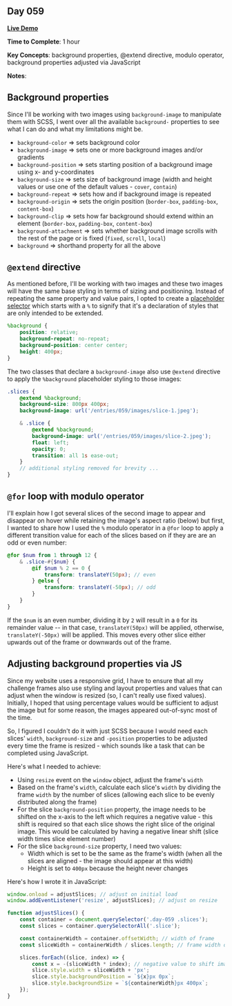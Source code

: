 ## Day 059

**<a href="https://css100.aniqa.dev#day-059">Live Demo</a>**

**Time to Complete**: 1 hour

**Key Concepts**: background properties, @extend directive, modulo operator, background properties adjusted via JavaScript

**Notes**:

## Background properties

Since I'll be working with two images using `background-image` to manipulate them with SCSS, I went over all the available `background-` properties to see what I can do and what my limitations might be.

- `background-color` => sets background color
- `background-image` => sets one or more background images and/or gradients
- `background-position` => sets starting position of a background image using x- and y-coordinates
- `background-size` => sets size of background image (width and height values or use one of the default values - `cover`, `contain`)
- `background-repeat` => sets how and if background image is repeated
- `background-origin` => sets the origin position (`border-box`, `padding-box`, `content-box`)
- `background-clip` => sets how far background should extend within an element (`border-box`, `padding-box`, `content-box`)
- `background-attachment` => sets whether background image scrolls with the rest of the page or is fixed (`fixed`, `scroll`, `local`)
- `background` => shorthand property for all the above

## `@extend` directive

As mentioned before, I'll be working with two images and these two images will have the same base styling in terms of sizing and positioning. Instead of repeating the same property and value pairs, I opted to create a <a href="https://sass-lang.com/documentation/style-rules/placeholder-selectors/">placeholder selector</a> which starts with a `%` to signify that it's a declaration of styles that are only intended to be extended.

```scss
%background {
	position: relative;
	background-repeat: no-repeat;
	background-position: center center;
	height: 400px;
}
```

The two classes that declare a `background-image` also use `@extend` directive to apply the `%background` placeholder styling to those images:

```scss
.slices {
	@extend %background;
	background-size: 800px 400px;
	background-image: url('/entries/059/images/slice-1.jpeg');

	& .slice {
		@extend %background;
		background-image: url('/entries/059/images/slice-2.jpeg');
		float: left;
		opacity: 0;
		transition: all 1s ease-out;
	}
	// additional styling removed for brevity ...
}
```

## `@for` loop with modulo operator

I'll explain how I got several slices of the second image to appear and disappear on hover while retaining the image's aspect ratio (below) but first, I wanted to share how I used the `%` modulo operator in a `@for` loop to apply a different transition value for each of the slices based on if they are are an odd or even number:

```scss
@for $num from 1 through 12 {
	& .slice-#{$num} {
		@if $num % 2 == 0 {
			transform: translateY(50px); // even
		} @else {
			transform: translateY(-50px); // odd
		}
	}
}
```

If the `$num` is an even number, dividing it by `2` will result in a `0` for its remainder value -- in that case, `translateY(50px)` will be applied, otherwise, `translateY(-50px)` will be applied. This moves every other slice either upwards out of the frame or downwards out of the frame.

## Adjusting background properties via JS

Since my website uses a responsive grid, I have to ensure that all my challenge frames also use styling and layout properties and values that can adjust when the window is resized (so, I can't really use fixed values). Initially, I hoped that using percentage values would be sufficient to adjust the image but for some reason, the images appeared out-of-sync most of the time.

So, I figured I couldn't do it with just SCSS because I would need each slices' `width`, `background-size` and `-position` properties to be adjusted every time the frame is resized - which sounds like a task that can be completed using JavaScript.

Here's what I needed to achieve:

- Using `resize` event on the `window` object, adjust the frame's `width`
- Based on the frame's `width`, calculate each slice's `width` by dividing the frame `width` by the number of slices (allowing each slice to be evenly distributed along the frame)
- For the slice `background-position` property, the image needs to be shifted on the x-axis to the left which requires a negative value - this shift is required so that each slice shows the right slice of the original image. This would be calculated by having a negative linear shift (slice width times slice element number)
- For the slice `background-size` property, I need two values:
  - Width which is set to be the same as the frame's width (when all the slices are aligned - the image should appear at this width)
  - Height is set to `400px` because the height never changes

Here's how I wrote it in JavaScript:

```javascript
window.onload = adjustSlices; // adjust on initial load
window.addEventListener('resize', adjustSlices); // adjust on resize

function adjustSlices() {
	const container = document.querySelector('.day-059 .slices');
	const slices = container.querySelectorAll('.slice');

	const containerWidth = container.offsetWidth; // width of frame
	const sliceWidth = containerWidth / slices.length; // frame width divided by # of slides

	slices.forEach((slice, index) => {
		const x = -(sliceWidth * index); // negative value to shift image to the left
		slice.style.width = sliceWidth + 'px';
		slice.style.backgroundPosition = `${x}px 0px`;
		slice.style.backgroundSize = `${containerWidth}px 400px`;
	});
}
```
